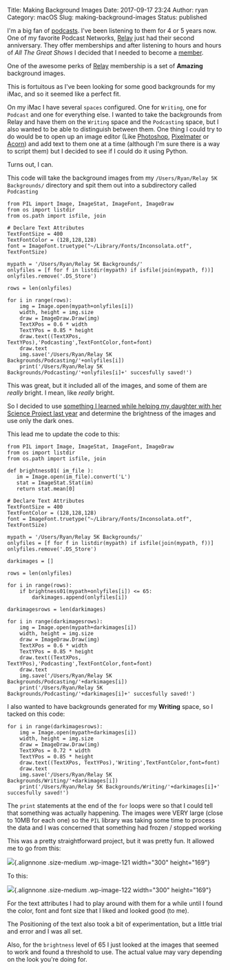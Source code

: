 Title: Making Background Images
Date: 2017-09-17 23:24
Author: ryan
Category: macOS
Slug: making-background-images
Status: published

I'm a big fan of [podcasts](http://www.ryancheley.com/podcasts-i-like/). I've been listening to them for 4 or 5 years now. One of my favorite Podcast Networks, [Relay](http://www.relay.fm) just had their second anniversary. They offer memberships and after listening to hours and hours of *All The Great Shows* I decided that I needed to become a [member](https://www.relay.fm/membership).

One of the awesome perks of [Relay](http://www.relay.fm) membership is a set of **Amazing** background images.

This is fortuitous as I've been looking for some good backgrounds for my iMac, and so it seemed like a perfect fit.

On my iMac I have several `spaces` configured. One for `Writing`, one for `Podcast` and one for everything else. I wanted to take the backgrounds from Relay and have them on the `Writing` space and the `Podcasting` space, but I also wanted to be able to distinguish between them. One thing I could try to do would be to open up an image editor (Like [Photoshop](http://www.photoshop.com), [Pixelmater](http://www.pixelmator.com/pro/) or [Acorn](https://flyingmeat.com/acorn/)) and add text to them one at a time (although I'm sure there is a way to script them) but I decided to see if I could do it using Python.

Turns out, I can.

This code will take the background images from my `/Users/Ryan/Relay 5K Backgrounds/` directory and spit them out into a subdirectory called `Podcasting`

    from PIL import Image, ImageStat, ImageFont, ImageDraw
    from os import listdir
    from os.path import isfile, join

    # Declare Text Attributes
    TextFontSize = 400
    TextFontColor = (128,128,128)
    font = ImageFont.truetype("~/Library/Fonts/Inconsolata.otf", TextFontSize)

    mypath = '/Users/Ryan/Relay 5K Backgrounds/'
    onlyfiles = [f for f in listdir(mypath) if isfile(join(mypath, f))]
    onlyfiles.remove('.DS_Store')

    rows = len(onlyfiles)

    for i in range(rows):
        img = Image.open(mypath+onlyfiles[i])
        width, height = img.size
        draw = ImageDraw.Draw(img)
        TextXPos = 0.6 * width
        TextYPos = 0.85 * height
        draw.text((TextXPos, TextYPos),'Podcasting',TextFontColor,font=font)
        draw.text
        img.save('/Users/Ryan/Relay 5K Backgrounds/Podcasting/'+onlyfiles[i])
        print('/Users/Ryan/Relay 5K Backgrounds/Podcasting/'+onlyfiles[i]+' succesfully saved!')

This was great, but it included all of the images, and some of them are *really* bright. I mean, like *really* bright.

So I decided to use [something I learned while helping my daughter with her Science Project last year](http://www.ryancheley.com/blog/2016/12/17/its-science) and determine the brightness of the images and use only the dark ones.

This lead me to update the code to this:

    from PIL import Image, ImageStat, ImageFont, ImageDraw
    from os import listdir
    from os.path import isfile, join

    def brightness01( im_file ):
       im = Image.open(im_file).convert('L')
       stat = ImageStat.Stat(im)
       return stat.mean[0]

    # Declare Text Attributes
    TextFontSize = 400
    TextFontColor = (128,128,128)
    font = ImageFont.truetype("~/Library/Fonts/Inconsolata.otf", TextFontSize)

    mypath = '/Users/Ryan/Relay 5K Backgrounds/'
    onlyfiles = [f for f in listdir(mypath) if isfile(join(mypath, f))]
    onlyfiles.remove('.DS_Store')

    darkimages = []

    rows = len(onlyfiles)

    for i in range(rows):
        if brightness01(mypath+onlyfiles[i]) <= 65:
            darkimages.append(onlyfiles[i])

    darkimagesrows = len(darkimages)

    for i in range(darkimagesrows):
        img = Image.open(mypath+darkimages[i])
        width, height = img.size
        draw = ImageDraw.Draw(img)
        TextXPos = 0.6 * width
        TextYPos = 0.85 * height
        draw.text((TextXPos, TextYPos),'Podcasting',TextFontColor,font=font)
        draw.text
        img.save('/Users/Ryan/Relay 5K Backgrounds/Podcasting/'+darkimages[i])
        print('/Users/Ryan/Relay 5K Backgrounds/Podcasting/'+darkimages[i]+' succesfully saved!')

I also wanted to have backgrounds generated for my **Writing** space, so I tacked on this code:

    for i in range(darkimagesrows):
        img = Image.open(mypath+darkimages[i])
        width, height = img.size
        draw = ImageDraw.Draw(img)
        TextXPos = 0.72 * width
        TextYPos = 0.85 * height
        draw.text((TextXPos, TextYPos),'Writing',TextFontColor,font=font)
        draw.text
        img.save('/Users/Ryan/Relay 5K Backgrounds/Writing/'+darkimages[i])
        print('/Users/Ryan/Relay 5K Backgrounds/Writing/'+darkimages[i]+' succesfully saved!')

The `print` statements at the end of the `for` loops were so that I could tell that something was actually happening. The images were VERY large (close to 10MB for each one) so the `PIL` library was taking some time to process the data and I was concerned that something had frozen / stopped working

This was a pretty straightforward project, but it was pretty fun. It allowed me to go from this:

![](/images/uploads/2017/09/Cortex-5K-small-original-300x169.png){.alignnone .size-medium .wp-image-121 width="300" height="169"}

To this:

![](/images/uploads/2017/09/Cortex-5K-small-300x169.png){.alignnone .size-medium .wp-image-122 width="300" height="169"}

For the text attributes I had to play around with them for a while until I found the color, font and font size that I liked and looked good (to me).

The Positioning of the text also took a bit of experimentation, but a little trial and error and I was all set.

Also, for the `brightness` level of 65 I just looked at the images that seemed to work and found a threshold to use. The actual value may vary depending on the look you're doing for.
